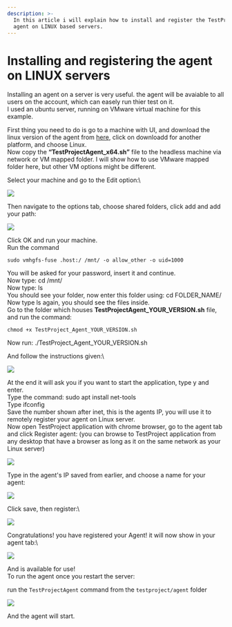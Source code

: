 ```yaml
---
description: >-
  In this article i will explain how to install and register the TestProject
  agent on LINUX based servers.
---
```


# Installing and registering the agent on LINUX servers

Installing an agent on a server is very useful. the agent will be avaiable to all users on the account, which can easely run thier test on it.\
I used an ubuntu server, running on VMware virtual machine for this example.

First thing you need to do is go to a machine with UI, and download the linux version of the agent from [here](https://app.testproject.io/#/download), click on downloadd for another platform, and choose Linux.\
Now copy the **“TestProjectAgent\_x64.sh”** file to the headless machine via network or VM mapped folder. I will show how to use VMware mapped folder here, but other VM options might be different.

Select your machine and go to the Edit option:\


![](https://downloads.intercomcdn.com/i/o/203494963/ec6b427b2e78a72469451649/image.png)

Then navigate to the options tab, choose shared folders, click add and add your path:

![](https://downloads.intercomcdn.com/i/o/203495642/4f312d92d2e1f7df7be9c1b0/image.png)

Click OK and run your machine.\
Run the command&#x20;

```shell
sudo vmhgfs-fuse .host:/ /mnt/ -o allow_other -o uid=1000
```

You will be asked for your password, insert it and continue.\
Now type: cd /mnt/\
Now type: ls\
You should see your folder, now enter this folder using: cd FOLDER\_NAME/\
Now type ls again, you should see the files inside.\
Go to the folder which houses **TestProjectAgent\_YOUR\_VERSION.sh** file, and run the command:

```shell
chmod +x TestProject_Agent_YOUR_VERSION.sh
```

Now run: ./TestProject\_Agent\_YOUR\_VERSION.sh

And follow the instructions given:\


![](https://downloads.intercomcdn.com/i/o/203511200/b254f3d4ed857aa47960aabd/image.png)

At the end it will ask you if you want to start the application, type y and enter.\
Type the command: sudo apt install net-tools\
Type ifconfig\
Save the number shown after inet, this is the agents IP, you will use it to remotely register your agent on Linux server.\
Now open TestProject application with chrome browser, go to the agent tab and click Register agent: (you can browse to TestProject application from any desktop that have a browser as long as it on the same network as your Linux server)&#x20;

![](https://downloads.intercomcdn.com/i/o/203515164/eb020371e65e1a99c9fa1ec0/image.png)

Type in the agent's IP saved from earlier, and choose a name for your agent:

![](https://downloads.intercomcdn.com/i/o/203514853/225edd7f615cd865059c4c59/image.png)

Click save, then register:\


![](https://downloads.intercomcdn.com/i/o/203515881/d4c082237f1f2393e7b76e4b/image.png)

Congratulations! you have registered your Agent! it will now show in your agent tab:\


![](https://downloads.intercomcdn.com/i/o/203520097/9639f60a3d0e04f4a254d12e/image.png)

And is available for use!\
To run the agent once you restart the server:

run the `TestProjectAgent` command from the `testproject/agent` folder

![](https://testproject-5b5666821ab7.intercom-attachments-1.com/i/o/203520625/3dbf734e84a9a7f13393e51f/assets-2F-Ll7jrseWgVXoVhnULBe-2F-LmumzLMfJDGvW7Gnxps-2F-Lmun9lMYfn8qn5QlyCh-2Fimage.png)

And the agent will start.
